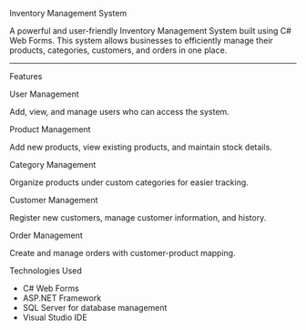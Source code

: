  Inventory Management System

A powerful and user-friendly Inventory Management System built using C# Web Forms. This system allows businesses to efficiently manage their products, categories, customers, and orders in one place.

---

 Features

User Management 

Add, view, and manage users who can access the system.

Product Management

Add new products, view existing products, and maintain stock details.

Category Management 

Organize products under custom categories for easier tracking.

Customer Management 

Register new customers, manage customer information, and history.

Order Management 

Create and manage orders with customer-product mapping.

 
Technologies Used

- C# Web Forms
- ASP.NET Framework
- SQL Server for database management
- Visual Studio IDE







